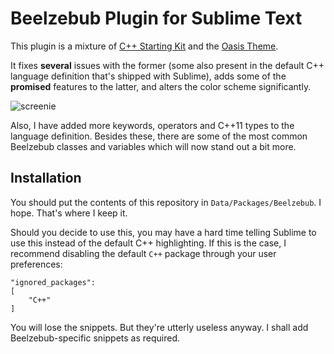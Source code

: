 Beelzebub Plugin for Sublime Text
========================

This plugin is a mixture of [C++ Starting Kit](https://github.com/kodLite/cppStartingKit) and the [Oasis Theme](https://github.com/kodLite/Oasis-Theme).  

It fixes **several** issues with the former (some also present in the default C++ language definition that's shipped with Sublime), adds some of the **promised** features to the latter, and alters the color scheme significantly.  

![screenie](https://u.vercas.com/20151019031445-1445220885-126-2fvK.png)

Also, I have added more keywords, operators and C++11 types to the language definition.
Besides these, there are some of the most common Beelzebub classes and variables which will now stand out a bit more.  

## Installation

You should put the contents of this repository in `Data/Packages/Beelzebub`. I hope.
That's where I keep it.  

Should you decide to use this, you may have a hard time telling Sublime to use this instead of the default C++ highlighting. If this is the case, I recommend disabling the default `C++` package through your user preferences:

    "ignored_packages":
    [
        "C++"
    ]

You will lose the snippets. But they're utterly useless anyway.
I shall add Beelzebub-specific snippets as required.
